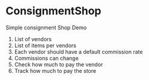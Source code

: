 # ConsignmentShop
Simple consignment Shop Demo

1. List of vendors
2. List of items per vendors
3. Each vendor should have a default commission rate
4. Commissions can change
5. Check how much to pay the vendor
6. Track how much to pay the store
